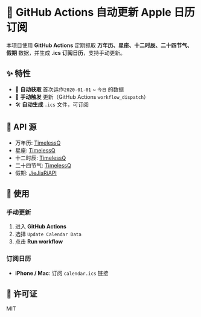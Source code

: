 # 📅 GitHub Actions 自动更新 Apple 日历订阅

本项目使用 **GitHub Actions** 定期抓取 **万年历、星座、十二时辰、二十四节气、假期** 数据，并生成 **.ics 订阅日历**，支持手动更新。

## **✨ 特性**
- 📆 **自动获取** 首次运作`2020-01-01` ~ `今日` 的数据
- 🔄 **手动触发** 更新（GitHub Actions `workflow_dispatch`）
- 🛠 **自动生成** `.ics` 文件，可订阅

## **📜 API 源**
- 万年历: [TimelessQ](https://api.timelessq.com)
- 星座: [TimelessQ](https://api.timelessq.com)
- 十二时辰: [TimelessQ](https://api.timelessq.com)
- 二十四节气: [TimelessQ](https://api.timelessq.com)
- 假期: [JieJiaRiAPI](https://api.jiejiariapi.com)

## **🚀 使用**
### **手动更新**
1. 进入 **GitHub Actions**
2. 选择 `Update Calendar Data`
3. 点击 **Run workflow**

### **订阅日历**
- **iPhone / Mac**: 订阅 `calendar.ics` 链接

## **📜 许可证**
MIT